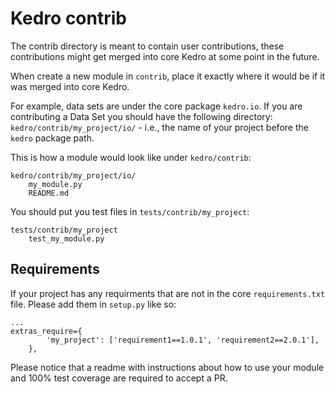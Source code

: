# Kedro contrib

The contrib directory is meant to contain user contributions, these
contributions might get merged into core Kedro at some point in the future.

When create a new module in `contrib`, place it exactly where it would be if it
was merged into core Kedro.

For example, data sets are under the core package `kedro.io`. If you are
contributing a Data Set you should have the following directory:
`kedro/contrib/my_project/io/` - i.e., the name of your project before the
`kedro` package path.

This is how a module would look like under `kedro/contrib`:
```
kedro/contrib/my_project/io/
    my_module.py
    README.md
```

You should put you test files in `tests/contrib/my_project`:
```
tests/contrib/my_project
    test_my_module.py
```

## Requirements

If your project has any requirments that are not in the core `requirements.txt`
file. Please add them in `setup.py` like so:
```
...
extras_require={
        'my_project': ['requirement1==1.0.1', 'requirement2==2.0.1'],
    },
```

Please notice that a readme with instructions about how to use your module
and 100% test coverage are required to accept a PR.
